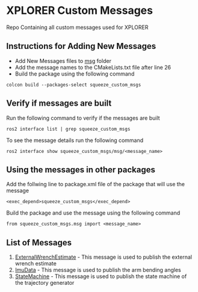 # XPLORER Custom Messages
Repo Containing all custom messages used for XPLORER

## Instructions for Adding New Messages

 - Add New Messages files to [msg](msg) folder
 - Add the message names to the CMakeLists.txt file after line 26
 - Build the package using the following command
```
colcon build --packages-select squeeze_custom_msgs
```

## Verify if messages are built

Run the following command to verify if the messages are built
```
ros2 interface list | grep squeeze_custom_msgs
```
To see the message details run the following command
```
ros2 interface show squeeze_custom_msgs/msg/<message_name>
```

## Using the messages in other packages

Add the follwing line to package.xml file of the package that will use the message

```
<exec_depend>squeeze_custom_msgs</exec_depend>
```

Build the package and use the message using the following command

```
from squeeze_custom_msgs.msg import <message_name>
```

## List of Messages 
 1. [ExternalWrenchEstimate](msg/ExternalWrenchEstimate.msg) - This message is used to publish the external wrench estimate
 2. [ImuData](msg/ImuData.msg) - This message is used to publish the arm bending angles
 3. [StateMachine](msg/StateMachine.msg) - This message is used to publish the state machine of the trajectory generator
